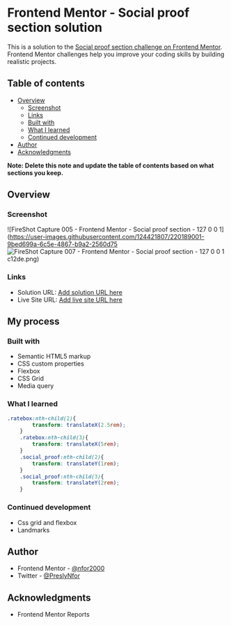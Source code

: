 # Frontend Mentor - Social proof section solution

This is a solution to the [Social proof section challenge on Frontend Mentor](https://www.frontendmentor.io/challenges/social-proof-section-6e0qTv_bA). Frontend Mentor challenges help you improve your coding skills by building realistic projects. 

## Table of contents

- [Overview](#overview)
  - [Screenshot](#screenshot)
  - [Links](#links)
  - [Built with](#built-with)
  - [What I learned](#what-i-learned)
  - [Continued development](#continued-development)
- [Author](#author)
- [Acknowledgments](#acknowledgments)

**Note: Delete this note and update the table of contents based on what sections you keep.**

## Overview

### Screenshot
![FireShot Capture 005 - Frontend Mentor - Social proof section - 127 0 0 1](https://user-images.githubusercontent.com/124421807/220189001-9bed699a-6c5e-4867-b9a2-2560d75
![FireShot Capture 007 - Frontend Mentor - Social proof section - 127 0 0 1](https://user-images.githubusercontent.com/124421807/220189034-daf7afd1-9b2d-45da-88f9-5fc190dde3e5.png)
c12de.png)


### Links

- Solution URL: [Add solution URL here](https://your-solution-url.com)
- Live Site URL: [Add live site URL here](https://your-live-site-url.com)

## My process

### Built with

- Semantic HTML5 markup
- CSS custom properties
- Flexbox
- CSS Grid
- Media query
### What I learned



```css
.ratebox:nth-child(2){
        transform: translateX(2.5rem);
    }
    .ratebox:nth-child(3){
        transform: translateX(5rem);
    }
    .social_proof:nth-child(2){
        transform: translateY(1rem);
    }
    .social_proof:nth-child(3){
        transform: translateY(2rem);
    }
```



### Continued development
- Css grid and flexbox
- Landmarks
## Author
- Frontend Mentor - [@nfor2000](https://www.frontendmentor.io/profile/nfor2000)
- Twitter - [@PreslyNfor](https://www.twitter.com/PreslyNfor)

## Acknowledgments

- Frontend Mentor Reports
